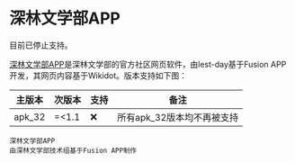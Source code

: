 # 深林文学部APP

目前已停止支持。

[深林文学部APP](https://github.com/DeepForest-Club/dfcAPP/tree/master/%E6%B7%B1%E6%9E%97%E6%96%87%E5%AD%A6%E9%83%A8APP)是深林文学部的官方社区网页软件，由lest-day基于Fusion APP开发，其网页内容基于Wikidot。版本支持如下图：

| 主版本 | 次版本 | 支持 | 备注 |
| ----- | ------- | ------- | ------ |
| apk_32 | =<1.1 | :x: | 所有apk_32版本均不再被支持 |


```
深林文学部APP
由深林文学部技术组基于Fusion APP制作
```
